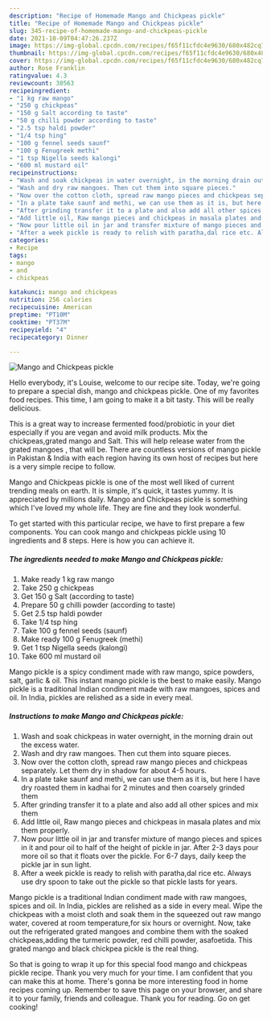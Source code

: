 ```yaml
---
description: "Recipe of Homemade Mango and Chickpeas pickle"
title: "Recipe of Homemade Mango and Chickpeas pickle"
slug: 345-recipe-of-homemade-mango-and-chickpeas-pickle
date: 2021-10-09T04:47:26.237Z
image: https://img-global.cpcdn.com/recipes/f65f11cfdc4e9630/680x482cq70/mango-and-chickpeas-pickle-recipe-main-photo.jpg
thumbnail: https://img-global.cpcdn.com/recipes/f65f11cfdc4e9630/680x482cq70/mango-and-chickpeas-pickle-recipe-main-photo.jpg
cover: https://img-global.cpcdn.com/recipes/f65f11cfdc4e9630/680x482cq70/mango-and-chickpeas-pickle-recipe-main-photo.jpg
author: Rose Franklin
ratingvalue: 4.3
reviewcount: 30563
recipeingredient:
- "1 kg raw mango"
- "250 g chickpeas"
- "150 g Salt according to taste"
- "50 g chilli powder according to taste"
- "2.5 tsp haldi powder"
- "1/4 tsp hing"
- "100 g fennel seeds saunf"
- "100 g Fenugreek methi"
- "1 tsp Nigella seeds kalongi"
- "600 ml mustard oil"
recipeinstructions:
- "Wash and soak chickpeas in water overnight, in the morning drain out the excess water."
- "Wash and dry raw mangoes. Then cut them into square pieces."
- "Now over the cotton cloth, spread raw mango pieces and chickpeas separately. Let them dry in shadow for about 4-5 hours."
- "In a plate take saunf and methi, we can use them as it is, but here I have dry roasted them in kadhai for 2 minutes and then coarsely grinded them"
- "After grinding transfer it to a plate and also add all other spices and mix them"
- "Add little oil, Raw mango pieces and chickpeas in masala plates and mix them properly."
- "Now pour little oil in jar and transfer mixture of mango pieces and spices in it and pour oil to half of the height of pickle in jar. After 2-3 days pour more oil so that it floats over the pickle. For 6-7 days, daily keep the pickle jar in sun light."
- "After a week pickle is ready to relish with paratha,dal rice etc. Always use dry spoon to take out the pickle so that pickle lasts for years."
categories:
- Recipe
tags:
- mango
- and
- chickpeas

katakunci: mango and chickpeas 
nutrition: 256 calories
recipecuisine: American
preptime: "PT10M"
cooktime: "PT37M"
recipeyield: "4"
recipecategory: Dinner

---
```



![Mango and Chickpeas pickle](https://img-global.cpcdn.com/recipes/f65f11cfdc4e9630/680x482cq70/mango-and-chickpeas-pickle-recipe-main-photo.jpg)

Hello everybody, it's Louise, welcome to our recipe site. Today, we're going to prepare a special dish, mango and chickpeas pickle. One of my favorites food recipes. This time, I am going to make it a bit tasty. This will be really delicious.

This is a great way to increase fermented food/probiotic in your diet especially if you are vegan and avoid milk products. Mix the chickpeas,grated mango and Salt. This will help release water from the grated mangoes , that will be. There are countless versions of mango pickle in Pakistan &amp; India with each region having its own host of recipes but here is a very simple recipe to follow.

Mango and Chickpeas pickle is one of the most well liked of current trending meals on earth. It is simple, it's quick, it tastes yummy. It is appreciated by millions daily. Mango and Chickpeas pickle is something which I've loved my whole life. They are fine and they look wonderful.


To get started with this particular recipe, we have to first prepare a few components. You can cook mango and chickpeas pickle using 10 ingredients and 8 steps. Here is how you can achieve it.

<!--inarticleads1-->

##### The ingredients needed to make Mango and Chickpeas pickle:

1. Make ready 1 kg raw mango
1. Take 250 g chickpeas
1. Get 150 g Salt (according to taste)
1. Prepare 50 g chilli powder (according to taste)
1. Get 2.5 tsp haldi powder
1. Take 1/4 tsp hing
1. Take 100 g fennel seeds (saunf)
1. Make ready 100 g Fenugreek (methi)
1. Get 1 tsp Nigella seeds (kalongi)
1. Take 600 ml mustard oil


Mango pickle is a spicy condiment made with raw mango, spice powders, salt, garlic &amp; oil. This instant mango pickle is the best to make easily. Mango pickle is a traditional Indian condiment made with raw mangoes, spices and oil. In India, pickles are relished as a side in every meal. 

<!--inarticleads2-->

##### Instructions to make Mango and Chickpeas pickle:

1. Wash and soak chickpeas in water overnight, in the morning drain out the excess water.
1. Wash and dry raw mangoes. Then cut them into square pieces.
1. Now over the cotton cloth, spread raw mango pieces and chickpeas separately. Let them dry in shadow for about 4-5 hours.
1. In a plate take saunf and methi, we can use them as it is, but here I have dry roasted them in kadhai for 2 minutes and then coarsely grinded them
1. After grinding transfer it to a plate and also add all other spices and mix them
1. Add little oil, Raw mango pieces and chickpeas in masala plates and mix them properly.
1. Now pour little oil in jar and transfer mixture of mango pieces and spices in it and pour oil to half of the height of pickle in jar. After 2-3 days pour more oil so that it floats over the pickle. For 6-7 days, daily keep the pickle jar in sun light.
1. After a week pickle is ready to relish with paratha,dal rice etc. Always use dry spoon to take out the pickle so that pickle lasts for years.


Mango pickle is a traditional Indian condiment made with raw mangoes, spices and oil. In India, pickles are relished as a side in every meal. Wipe the chickpeas with a moist cloth and soak them in the squeezed out raw mango water, covered at room temperature,for six hours or overnight. Now, take out the refrigerated grated mangoes and combine them with the soaked chickpeas,adding the turmeric powder, red chilli powder, asafoetida. This grated mango and black chickpea pickle is the real thing. 

So that is going to wrap it up for this special food mango and chickpeas pickle recipe. Thank you very much for your time. I am confident that you can make this at home. There's gonna be more interesting food in home recipes coming up. Remember to save this page on your browser, and share it to your family, friends and colleague. Thank you for reading. Go on get cooking!
